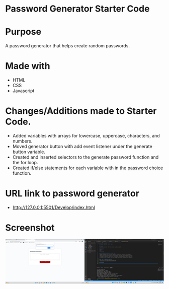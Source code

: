 # Password Generator Starter Code

# Purpose 
A password generator that helps create random passwords.

# Made with 
* HTML
* CSS
* Javascript

# Changes/Additions made to Starter Code.
* Added variables with arrays for lowercase, uppercase, characters, and numbers.
* Moved generator button with add event listener under the generate button variable.
* Created and inserted selectors to the generate password function and the for loop.
* Created if/else statements for each variable with in the password choice function.

# URL link to password generator
* http://127.0.0.1:5501/Develop/index.html

# Screenshot
![alt text](Develop/2022-06-24.png)